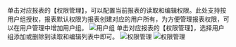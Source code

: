 单击对应报表的【权限管理】，可以配置当前报表的读取和编辑权限。此处支持按用户组授权，报表默认权限为报表创建对应的用户所有，为方便管理报表权限，可以在用户管理中增加用户组。
![用户组](https://mc.qcloudimg.com/static/img/8de8ad9fa5fc702ab60e081289f6ac28/image.png)
单击对应报表的【权限管理】，选择用户组添加或删除到读取和编辑列表中即可。
![权限管理](https://mc.qcloudimg.com/static/img/22215e2c84d3904d23ab9143379b9a9c/image.png)
![权限管理](https://mc.qcloudimg.com/static/img/f6d76c4feedf6f1735d801f0b15a83d3/image.png)
